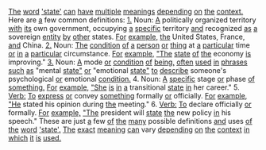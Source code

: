 [The](./the.md) [word](./word.md) ['state'](./state.md) [can](./can.md) [have](./have.md) [multiple](./multiple.md) [meanings](./meanings.md) [depending](./depending.md) [on](./on.md) [the](./the.md) [context.](./context.md) Here are [a](./a.md) few common definitions: [1.](./1.md) Noun: [A](./a.md) politically organized territory [with](./with.md) [its](./its.md) own government, occupying [a](./a.md) [specific](./specific.md) territory [and](./and.md) recognized [as](./as.md) [a](./a.md) sovereign [entity](./entity.md) [by](./by.md) [other](./other.md) states. [For](./for.md) [example,](./example.md) [the](./the.md) United States, France, [and](./and.md) China. [2.](./2.md) Noun: [The](./the.md) [condition](./condition.md) [of](./of.md) [a](./a.md) [person](./person.md) [or](./or.md) [thing](./thing.md) at [a](./a.md) [particular](./particular.md) time [or](./or.md) [in](./in.md) [a](./a.md) [particular](./particular.md) circumstance. [For](./for.md) [example,](./example.md) ["The](./the.md) [state](./state.md) [of](./of.md) [the](./the.md) economy [is](./is.md) improving." [3.](./3.md) Noun: [A](./a.md) mode [or](./or.md) [condition](./condition.md) [of](./of.md) [being,](./being.md) [often](./often.md) [used](./used.md) [in](./in.md) [phrases](./phrases.md) [such](./such.md) [as](./as.md) "mental [state"](./state.md) [or](./or.md) "emotional [state"](./state.md) [to](./to.md) [describe](./describe.md) someone's psychological [or](./or.md) emotional [condition.](./condition.md) 4. Noun: [A](./a.md) [specific](./specific.md) stage [or](./or.md) phase [of](./of.md) [something.](./something.md) [For](./for.md) [example,](./example.md) ["She](./she.md) [is](./is.md) [in](./in.md) [a](./a.md) transitional [state](./state.md) [in](./in.md) her career." 5. [Verb:](./verb.md) [To](./to.md) [express](./express.md) [or](./or.md) convey [something](./something.md) formally [or](./or.md) officially. [For](./for.md) [example,](./example.md) ["He](./he.md) stated his opinion during [the](./the.md) meeting." 6. [Verb:](./verb.md) [To](./to.md) declare officially [or](./or.md) formally. [For](./for.md) [example,](./example.md) ["The](./the.md) president will [state](./state.md) [the](./the.md) new policy [in](./in.md) his speech." These are just [a](./a.md) few [of](./of.md) [the](./the.md) [many](./many.md) possible definitions [and](./and.md) uses [of](./of.md) [the](./the.md) [word](./word.md) ['state'.](./state.md) [The](./the.md) [exact](./exact.md) [meaning](./meaning.md) [can](./can.md) vary [depending](./depending.md) [on](./on.md) [the](./the.md) [context](./context.md) [in](./in.md) [which](./which.md) [it](./it.md) [is](./is.md) [used.](./used.md)